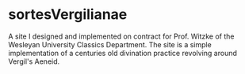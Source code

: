 # sortesVergilianae
A site I designed and implemented on contract for Prof. Witzke of the Wesleyan University Classics Department. The site is a simple implementation of a centuries old divination practice revolving around Vergil's Aeneid.
